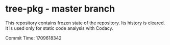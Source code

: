 # tree-pkg - master branch

This repository contains frozen state of the repository.
Its history is cleared. It is used only for static code
analysis with Codacy.

Commit Time: 1709618342